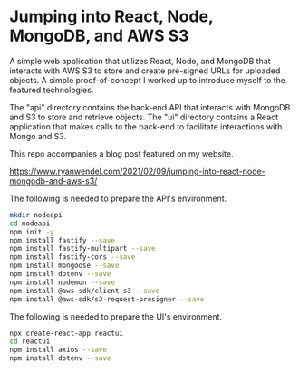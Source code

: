# Jumping into React, Node, MongoDB, and AWS S3

A simple web application that utilizes React, Node, and MongoDB that interacts with AWS S3 to store and create pre-signed URLs for uploaded objects. A simple proof-of-concept I worked up to introduce myself to the featured technologies.

The "api" directory contains the back-end API that interacts with MongoDB and S3 to store and retrieve objects. The "ui" directory contains a React application that makes calls to the back-end to facilitate interactions with Mongo and S3.

This repo accompanies a blog post featured on my website.

https://www.ryanwendel.com/2021/02/09/jumping-into-react-node-mongodb-and-aws-s3/

The following is needed to prepare the API's environment.

```bash
mkdir nodeapi
cd nodeapi
npm init -y
npm install fastify --save
npm install fastify-multipart --save
npm install fastify-cors --save
npm install mongoose --save
npm install dotenv --save
npm install nodemon --save
npm install @aws-sdk/client-s3 --save
npm install @aws-sdk/s3-request-presigner --save
```

The following is needed to prepare the UI's environment.

```bash
npx create-react-app reactui
cd reactui
npm install axios --save
npm install dotenv --save
```
